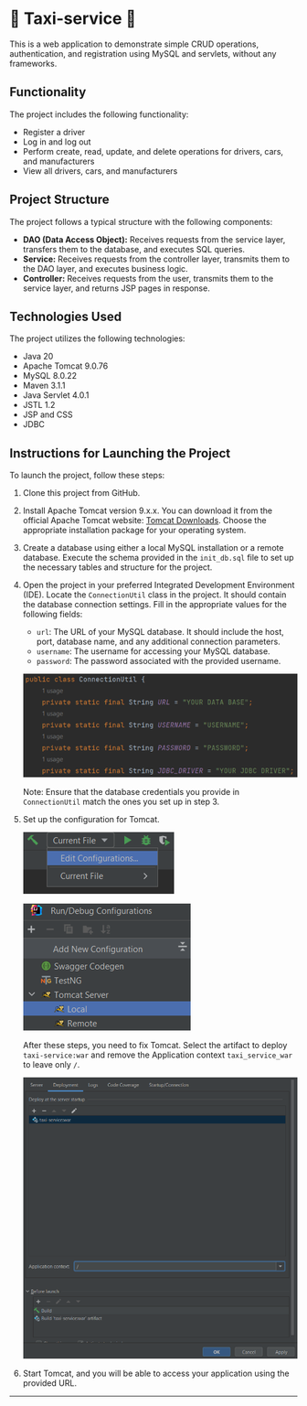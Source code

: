 # 🚖 Taxi-service 🚖

This is a web application to demonstrate simple CRUD operations, authentication, and registration using MySQL and servlets, without any frameworks.

## Functionality

The project includes the following functionality:

- Register a driver
- Log in and log out
- Perform create, read, update, and delete operations for drivers, cars, and manufacturers
- View all drivers, cars, and manufacturers

## Project Structure

The project follows a typical structure with the following components:

- **DAO (Data Access Object):** Receives requests from the service layer, transfers them to the database, and executes SQL queries.
- **Service:** Receives requests from the controller layer, transmits them to the DAO layer, and executes business logic.
- **Controller:** Receives requests from the user, transmits them to the service layer, and returns JSP pages in response.

## Technologies Used

The project utilizes the following technologies:

- Java 20
- Apache Tomcat 9.0.76
- MySQL 8.0.22
- Maven 3.1.1
- Java Servlet 4.0.1
- JSTL 1.2
- JSP and CSS
- JDBC

## Instructions for Launching the Project

To launch the project, follow these steps:

1. Clone this project from GitHub.
2. Install Apache Tomcat version 9.x.x. You can download it from the official Apache Tomcat website: [Tomcat Downloads](https://tomcat.apache.org/download-90.cgi). Choose the appropriate installation package for your operating system.
3. Create a database using either a local MySQL installation or a remote database. Execute the schema provided in the `init_db.sql` file to set up the necessary tables and structure for the project.
4. Open the project in your preferred Integrated Development Environment (IDE). Locate the `ConnectionUtil` class in the project. It should contain the database connection settings. Fill in the appropriate values for the following fields:
    - `url`: The URL of your MySQL database. It should include the host, port, database name, and any additional connection parameters.
    - `username`: The username for accessing your MySQL database.
    - `password`: The password associated with the provided username.

   ![ConnectionUtil Configuration](img.png)

   Note: Ensure that the database credentials you provide in `ConnectionUtil` match the ones you set up in step 3.

5. Set up the configuration for Tomcat.

   ![Tomcat Configuration 1](img_1.png)

   ![Tomcat Configuration 2](img_2.png)

   After these steps, you need to fix Tomcat. Select the artifact to deploy `taxi-service:war` and remove the Application context `taxi_service_war` to leave only `/`.

   ![Tomcat Configuration 3](img_3.png)

6. Start Tomcat, and you will be able to access your application using the provided URL.

---
